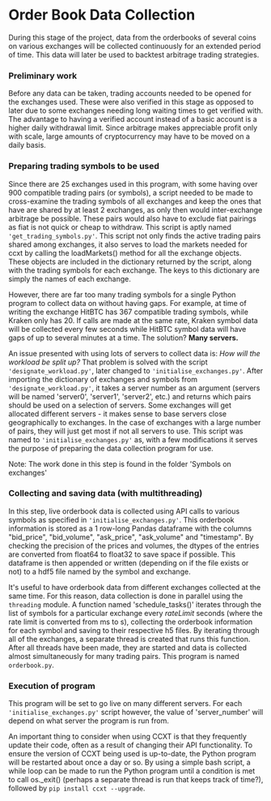 # Order Book Data Collection

During this stage of the project, data from the orderbooks of several coins on various exchanges will be collected continuously for an extended period of time. This data will later be used to backtest arbitrage trading strategies.

### Preliminary work
Before any data can be taken, trading accounts needed to be opened for the exchanges used. These were also verified in this stage as opposed to later due to some exchanges needing long waiting times to get verified with. The advantage to having a verified account instead of a basic account is a higher daily withdrawal limit. Since arbitrage makes appreciable profit only with scale, large amounts of cryptocurrency may have to be moved on a daily basis.

### Preparing trading symbols to be used
Since there are 25 exchanges used in this program, with some having over 900 compatible trading pairs (or symbols), a script needed to be made to cross-examine the trading symbols of all exchanges and keep the ones that have are shared by at least 2 exchanges, as only then would inter-exchange arbitrage be possible. These pairs would also have to exclude fiat pairings as fiat is not quick or cheap to withdraw. This script is aptly named ``'get_trading_symbols.py'``.
This script not only finds the active trading pairs shared among exchanges, it also serves to load the markets needed for ccxt by calling the loadMarkets() method for all the exchange objects. These objects are included in the dictionary returned by the script, along with the trading symbols for each exchange. The keys to this dictionary are simply the names of each exchange.

However, there are far too many trading symbols for a single Python program to collect data on without having gaps. For example, at time of writing the exchange HitBTC has 367 compatible trading symbols, while Kraken only has 20. If calls are made at the same rate, Kraken symbol data will be collected every few seconds while HitBTC symbol data will have gaps of up to several minutes at a time. The solution? **Many servers.** 

An issue presented with using lots of servers to collect data is: *How will the workload be split up?* That problem is solved with the script `'designate_workload.py'`, later changed to ``'initialise_exchanges.py'``. After importing the dictionary of exchanges and symbols from `'designate_workload.py'`, it takes a server number as an argument (servers will be named 'server0', 'server1', 'server2', etc.) and returns which pairs should be used on a selection of servers. Some exchanges will get allocated different servers - it makes sense to base servers close geographically to exchanges. In the case of exchanges with a large number of pairs, they will just get most if not all servers to use. 
This script was named to ``'initialise_exchanges.py'`` as, with a few modifications it serves the purpose of preparing the data collection program for use.

Note: The work done in this step is found in the folder 'Symbols on exchanges'

### Collecting and saving data (with multithreading)
In this step, live orderbook data is collected using API calls to various symbols as specified in `'initialise_exchanges.py'`. This orderbook information is stored as a 1 row-long Pandas dataframe with the columns "bid_price", "bid_volume", "ask_price", "ask_volume" and "timestamp". By checking the precision of the prices and volumes, the dtypes of the entries are converted from float64 to float32 to save space if possible. This dataframe is then appended or written (depending on if the file exists or not) to a hdf5 file named by the symbol and exchange. 

It's useful to have orderbook data from different exchanges collected at the same time. For this reason, data collection is done in parallel using the ``threading`` module. A function named 'schedule_tasks()' iterates through the list of symbols for a particular exchange every *rateLimit* seconds (where the rate limit is converted from ms to s), collecting the orderbook information for each symbol and saving to their respective h5 files. By iterating through all of the exchanges, a separate thread is created that runs this function. After all threads have been made, they are started and data is collected almost simultaneously for many trading pairs.
This program is named `orderbook.py`.

### Execution of program
This program will be set to go live on many different servers. For each `'initialise_exchanges.py'` script however, the value of 'server_number' will depend on what server the program is run from.

An important thing to consider when using CCXT is that they frequently update their code, often as a result of changing their API functionality. To ensure the version of CCXT being used is up-to-date, the Python program will be restarted about once a day or so. By using a simple bash script, a while loop can be made to run the Python program until a condition is met to call os._exit() (perhaps a separate thread is run that keeps track of time?), followed by `pip install ccxt --upgrade`.
